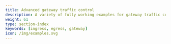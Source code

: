 ```yaml
---
title: Advanced gateway traffic control
description: A variety of fully working examples for gateway traffic control in Istio that you can experiment with.
weight: 61
type: section-index
keywords: [ingress, egress, gateway]
icon: /img/examples.svg
---
```

